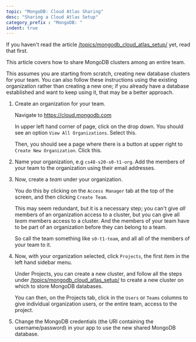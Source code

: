 ```yaml
---
topic: "MongoDB: Cloud Atlas Sharing"
desc: "Sharing a Cloud Atlas Setup"
category_prefix	: "MongoDB: "
indent: true
---
```


If you haven't read the article [/topics/mongodb_cloud_atlas_setup/](/topics/mongodb_cloud_atlas_setup/) yet, read that first.

This article covers how to share MongoDB clusters among an entire team.

This assumes you are starting from scratch, creating new database clusters for your team.   You can also follow
these instructions using the existing organization rather than creating a new one; if you already have a database established
and want to keep using it, that may be a better approach.

1. Create an organization for your team.

   Navigate to <https://cloud.mongodb.com>
   
   In upper left hand corner of page, click on the drop down.  You should see an option `View All Organizations`.  Select this.
   
   Then, you should see a page where there is a button at upper right to `Create New Organization`.  Click this.
   
2. Name your organization, e.g `cs48-s20-s0-t1-org`.   Add the members of your team to the organization using their email
   addresses.
   
3. Now, create a *team* under your organization.  

   You do this by clicking on the `Access Manager` tab at the top of the screen, and then clicking `Create Team`.
   
   This may seem redundant, but it is a necessary step; you can't give 
   *all* members of an organization access to a cluster, but you can give all *team* members access to a cluster.
   And the members of your team have to be part of an organization before they can belong to a team.
   
   So call the team something like `s0-t1-team`, and all all of the members of your team to it.
   
4. Now, with your organization selected, click `Projects`, the first item in the left hand sidebar menu.
   
   Under Projects, you can create a new cluster, and follow all the steps under [/topics/mongodb_cloud_atlas_setup/](/topics/mongodb_cloud_atlas_setup/) to create a new cluster on which to store MongoDB databases.
   
   You can then, on the Projects tab, click in the `Users` or `Teams` columns to give individual organization users,
   or the entire team, access to the project.
   
5. Change the MongoDB credentials (the URI containing the username/password) in your app to use the new shared
   MongoDB database.
   
   
   
   
